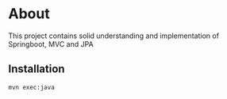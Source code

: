 # About

This project contains solid understanding and implementation of Springboot, MVC and JPA

## Installation

```bash
mvn exec:java

```